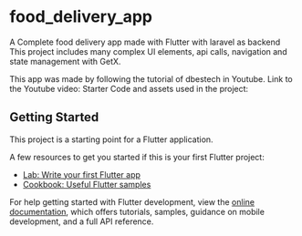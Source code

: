 # food_delivery_app

A Complete food delivery app made with Flutter with laravel as backend
This project includes many complex UI elements, api calls, navigation and state management with GetX.

This app was made by following the tutorial of dbestech in Youtube.
Link to the Youtube video: 
Starter Code and assets used in the project:

## Getting Started

This project is a starting point for a Flutter application.

A few resources to get you started if this is your first Flutter project:

- [Lab: Write your first Flutter app](https://docs.flutter.dev/get-started/codelab)
- [Cookbook: Useful Flutter samples](https://docs.flutter.dev/cookbook)

For help getting started with Flutter development, view the
[online documentation](https://docs.flutter.dev/), which offers tutorials,
samples, guidance on mobile development, and a full API reference.

